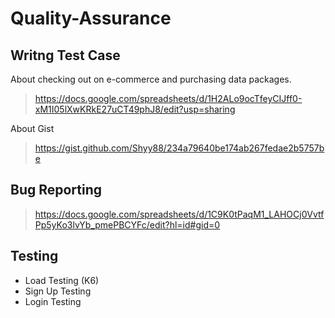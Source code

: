 # Quality-Assurance
## Writng Test Case
About checking out on e-commerce and purchasing data packages.

> https://docs.google.com/spreadsheets/d/1H2ALo9ocTfeyCIJff0-xM1I05lXwKRkE27uCT49phJ8/edit?usp=sharing

About Gist

> https://gist.github.com/Shyy88/234a79640be174ab267fedae2b5757be
## Bug Reporting 
> https://docs.google.com/spreadsheets/d/1C9K0tPaqM1_LAHOCj0VvtfPp5yKo3lvYb_pmePBCYFc/edit?hl=id#gid=0
## Testing
- Load Testing (K6)
- Sign Up Testing
- Login Testing
